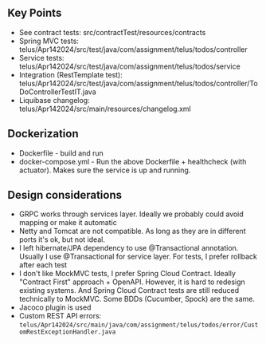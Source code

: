 ## Key Points
* See contract tests: src/contractTest/resources/contracts
* Spring MVC tests: telus/Apr142024/src/test/java/com/assignment/telus/todos/controller
* Service tests: telus/Apr142024/src/test/java/com/assignment/telus/todos/service
* Integration (RestTemplate test): telus/Apr142024/src/test/java/com/assignment/telus/todos/controller/ToDoControllerTestIT.java
* Liquibase changelog: telus/Apr142024/src/main/resources/changelog.xml


## Dockerization
* Dockerfile - build and run
* docker-compose.yml - Run the above Dockerfile + healthcheck (with actuator). 
Makes sure the service is up and running.

## Design considerations
* GRPC works through services layer. 
Ideally we probably could avoid mapping or make it automatic
* Netty and Tomcat are not compatible. 
As long as they are in different ports it's ok, but not ideal.
* I left hibernate/JPA dependency to use @Transactional annotation.
Usually I use @Transactional for service layer. For tests, I prefer 
rollback after each test 
* I don't like MockMVC tests, I prefer Spring Cloud Contract. 
Ideally "Contract First" approach + OpenAPI. However, it is hard to redesign existing systems.
And Spring Cloud Contract tests are still reduced technically to MockMVC. Some BDDs (Cucumber, Spock)
are the same.
* Jacoco plugin is used
* Custom REST API errors: ```telus/Apr142024/src/main/java/com/assignment/telus/todos/error/CustomRestExceptionHandler.java```

